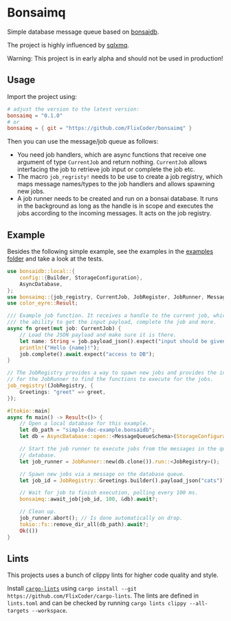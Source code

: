 # Bonsaimq

Simple database message queue based on [bonsaidb](https://github.com/khonsulabs/bonsaidb).

The project is highly influenced by [sqlxmq](https://github.com/Diggsey/sqlxmq).

Warning: This project is in early alpha and should not be used in production!

## Usage

Import the project using:

```toml
# adjust the version to the latest version:
bonsaimq = "0.1.0"
# or
bonsaimq = { git = "https://github.com/FlixCoder/bonsaimq" }
```

Then you can use the message/job queue as follows:

- You need job handlers, which are async functions that receive one argument of type `CurrentJob` and return nothing. `CurrentJob` allows interfacing the job to retrieve job input or complete the job etc.
- The macro `job_regristy!` needs to be use to create a job registry, which maps message names/types to the job handlers and allows spawning new jobs.
- A job runner needs to be created and run on a bonsai database. It runs in the background as long as the handle is in scope and executes the jobs according to the incoming messages. It acts on the job registry.

## Example

Besides the following simple example, see the examples in the [examples folder](https://github.com/FlixCoder/bonsaimq/tree/main/examples/) and take a look at the tests.

```rust
use bonsaidb::local::{
	config::{Builder, StorageConfiguration},
	AsyncDatabase,
};
use bonsaimq::{job_registry, CurrentJob, JobRegister, JobRunner, MessageQueueSchema};
use color_eyre::Result;

/// Example job function. It receives a handle to the current job, which gives
/// the ability to get the input payload, complete the job and more.
async fn greet(mut job: CurrentJob) {
	// Load the JSON payload and make sure it is there.
	let name: String = job.payload_json().expect("input should be given").expect("deserializing");
	println!("Hello {name}!");
	job.complete().await.expect("access to DB");
}

// The JobRegistry provides a way to spawn new jobs and provides the interface
// for the JobRunner to find the functions to execute for the jobs.
job_registry!(JobRegistry, {
	Greetings: "greet" => greet,
});

#[tokio::main]
async fn main() -> Result<()> {
	// Open a local database for this example.
	let db_path = "simple-doc-example.bonsaidb";
	let db = AsyncDatabase::open::<MessageQueueSchema>(StorageConfiguration::new(db_path)).await?;

	// Start the job runner to execute jobs from the messages in the queue in the
	// database.
	let job_runner = JobRunner::new(db.clone()).run::<JobRegistry>();

	// Spawn new jobs via a message on the database queue.
	let job_id = JobRegistry::Greetings.builder().payload_json("cats")?.spawn(&db).await?;

	// Wait for job to finish execution, polling every 100 ms.
	bonsaimq::await_job(job_id, 100, &db).await?;

	// Clean up.
	job_runner.abort(); // Is done automatically on drop.
	tokio::fs::remove_dir_all(db_path).await?;
	Ok(())
}
```

## Lints

This projects uses a bunch of clippy lints for higher code quality and style.

Install [`cargo-lints`](https://github.com/soramitsu/iroha2-cargo_lints) using `cargo install --git https://github.com/FlixCoder/cargo-lints`. The lints are defined in `lints.toml` and can be checked by running `cargo lints clippy --all-targets --workspace`.

